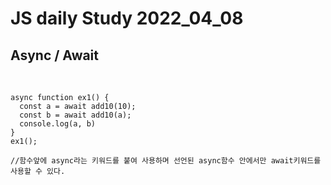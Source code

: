 # JS daily Study 2022_04_08 <br>
## Async / Await <br>
<br>

```
async function ex1() {
  const a = await add10(10);
  const b = await add10(a);
  console.log(a, b)
}
ex1();

//함수앞에 async라는 키워드를 붙여 사용하며 선언된 async함수 안에서만 await키워드를 사용할 수 있다.
```